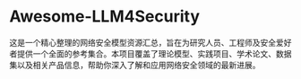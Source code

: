 # Awesome-LLM4Security
这是一个精心整理的网络安全模型资源汇总，旨在为研究人员、工程师及安全爱好者提供一个全面的参考集合。本项目覆盖了理论模型、实践项目、学术论文、数据集以及相关产品信息，帮助你深入了解和应用网络安全领域的最新进展。 
